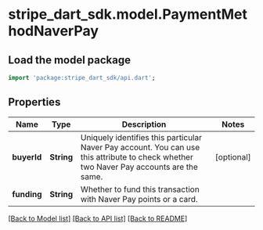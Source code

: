 # stripe_dart_sdk.model.PaymentMethodNaverPay

## Load the model package
```dart
import 'package:stripe_dart_sdk/api.dart';
```

## Properties
Name | Type | Description | Notes
------------ | ------------- | ------------- | -------------
**buyerId** | **String** | Uniquely identifies this particular Naver Pay account. You can use this attribute to check whether two Naver Pay accounts are the same. | [optional] 
**funding** | **String** | Whether to fund this transaction with Naver Pay points or a card. | 

[[Back to Model list]](../README.md#documentation-for-models) [[Back to API list]](../README.md#documentation-for-api-endpoints) [[Back to README]](../README.md)


